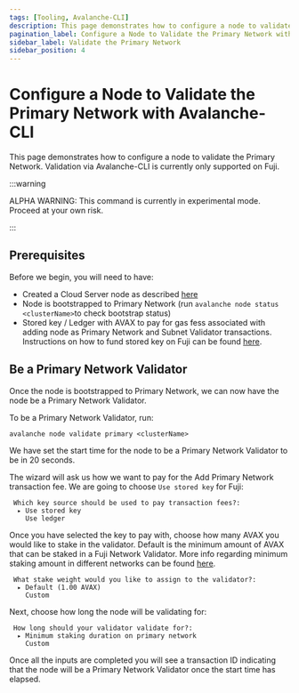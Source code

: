 ```yaml
---
tags: [Tooling, Avalanche-CLI]
description: This page demonstrates how to configure a node to validate the Avalanche Primary Network. Validation via Avalanche-CLI is currently only supported on Fuji.
pagination_label: Configure a Node to Validate the Primary Network with Avalanche-CLI 
sidebar_label: Validate the Primary Network
sidebar_position: 4
---
```

# Configure a Node to Validate the Primary Network with Avalanche-CLI 

This page demonstrates how to configure a node to validate the Primary Network. 
Validation via Avalanche-CLI is currently only supported on Fuji.

:::warning

ALPHA WARNING: This command is currently in experimental mode. Proceed at your own risk.

:::

## Prerequisites

Before we begin, you will need to have:

- Created a Cloud Server node as described [here](/docs/tooling/cli-guides/create-a-validator.md)
- Node is bootstrapped to Primary Network (run `avalanche node status <clusterName>`to check 
bootstrap status)
- Stored key / Ledger with AVAX to pay for gas fess associated with adding node as Primary Network 
and Subnet Validator transactions. Instructions on how to fund stored key on Fuji can be found
[here](/build/subnet/deploy/fuji-testnet-subnet.md#funding-the-key).

## Be a Primary Network Validator

Once the node is bootstrapped to Primary Network, we can now have the node be a Primary Network 
Validator.

To be a Primary Network Validator, run:

```shell
avalanche node validate primary <clusterName> 
```

We have set the start time for the node to be a Primary Network Validator to be in 20 seconds.

The wizard will ask us how we want to pay for the Add Primary Network transaction fee. 
We are going to choose `Use stored key` for Fuji:

```text
 Which key source should be used to pay transaction fees?:
  ▸ Use stored key
    Use ledger
```

Once you have selected the key to pay with, choose how many AVAX you would like to stake in the 
validator. Default is the minimum amount of AVAX that can be staked in a Fuji Network Validator.
More info regarding minimum staking amount in different networks can be found [here](/nodes/validate/how-to-stake.md#fuji-testnet).

```text
 What stake weight would you like to assign to the validator?: 
  ▸ Default (1.00 AVAX)
    Custom
```

Next, choose how long the node will be validating for: 

```text
 How long should your validator validate for?: 
  ▸ Minimum staking duration on primary network
    Custom
```

Once all the inputs are completed you will see a transaction ID indicating that the node will be
a Primary Network Validator once the start time has elapsed.
